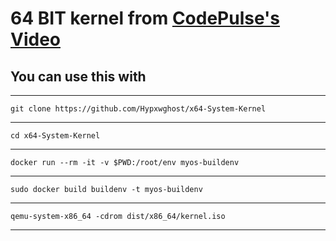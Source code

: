 # 64 BIT kernel from [CodePulse's Video](https://www.youtube.com/watch?v=FkrpUaGThTQ)

## You can use this with
----

`git clone https://github.com/Hypxwghost/x64-System-Kernel`

----

`cd x64-System-Kernel`

----

`docker run --rm -it -v $PWD:/root/env myos-buildenv`

----

`sudo docker build buildenv -t myos-buildenv`

----

`qemu-system-x86_64 -cdrom dist/x86_64/kernel.iso`

----
